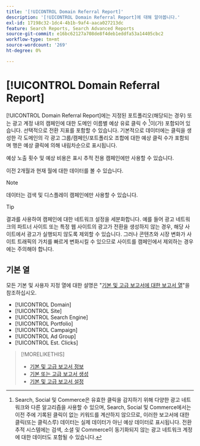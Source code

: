 ```yaml
---
title: '[!UICONTROL Domain Referral Report]'
description: '[!UICONTROL Domain Referral Report]에 대해 알아봅니다.'
exl-id: 17198c32-1dc4-4b1b-9af4-aaca027213dc
feature: Search Reports, Search Advanced Reports
source-git-commit: e16bc62127a708de8f4deb1eddfa53a14405cbc2
workflow-type: tm+mt
source-wordcount: '269'
ht-degree: 0%

---
```


# [!UICONTROL Domain Referral Report]

<!-- If we remove this report, also remove concept topic "Domain Optimization." -->

[!UICONTROL Domain Referral Report]에는 지정된 포트폴리오(해당되는 경우) 또는 광고 계정 내의 캠페인에 대한 도메인 이름별 예상 유료 클릭 수 [^1]이(가) 포함되어 있습니다. 선택적으로 전환 지표를 포함할 수 있습니다. 기본적으로 데이터에는 클릭을 생성한 각 도메인의 각 광고 그룹/캠페인/포트폴리오 조합에 대한 예상 클릭 수가 포함되며 행은 예상 클릭에 의해 내림차순으로 표시됩니다.

예상 노출 횟수 및 예상 비용은 표시 추적 전용 캠페인에만 사용할 수 있습니다.

이전 2개월과 현재 월에 대한 데이터를 볼 수 있습니다.

>[!NOTE]
>
>데이터는 검색 및 디스플레이 캠페인에만 사용할 수 있습니다.

>[!TIP]
>
>결과를 사용하여 캠페인에 대한 네트워크 설정을 세분화합니다. 예를 들어 광고 네트워크의 파트너 사이트 또는 특정 웹 사이트의 광고가 전환을 생성하지 않는 경우, 해당 사이트에서 광고가 실행되지 않도록 제외할 수 있습니다. 그러나 콘텐츠와 시장 변화가 사이트 트래픽의 가치를 빠르게 변화시킬 수 있으므로 사이트를 캠페인에서 제외하는 경우에는 주의해야 합니다.

[^1]: Search, Social 및 Commerce은 유효한 클릭을 감지하기 위해 다양한 광고 네트워크와 다른 알고리즘을 사용할 수 있으며, Search, Social 및 Commerce에서는 이전 주에 기록된 클릭이 없는 키워드를 계산하지 않으므로, 이러한 보고서에 대한 클릭(또는 클릭스루) 데이터는 실제 데이터가 아닌 예상 데이터로 표시됩니다. 전환 추적 시스템에는 검색, 소셜 및 Commerce이 동기화되지 않는 광고 네트워크 계정에 대한 데이터도 포함될 수 있습니다.

## 기본 열

모든 기본 및 사용자 지정 열에 대한 설명은 &quot;[기본 및 고급 보고서에 대한 보고서 열](basic-advanced-report-columns.md)&quot;을 참조하십시오.

* [!UICONTROL Domain]
* [!UICONTROL Site]
* [!UICONTROL Search Engine]
* [!UICONTROL Portfolio]
* [!UICONTROL Campaign]
* [!UICONTROL Ad Group]
* [!UICONTROL Est. Clicks]

>[!MORELIKETHIS]
>
>* [기본 및 고급 보고서 정보](basic-advanced-report-about.md)
>* [기본 또는 고급 보고서 생성](basic-advanced-report-generate.md)
>* [기본 및 고급 보고서 설정](basic-advanced-report-settings.md)
